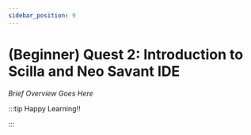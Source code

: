 ```yaml
---
sidebar_position: 9
---
```


# (Beginner) Quest 2: Introduction to Scilla and Neo Savant IDE

_Brief Overview Goes Here_

:::tip Happy Learning!!

<QuestButton text="Go To Quest" link="https://app.stackup.dev/quest_page/beginner-quest-2-introduction-to-scilla-and-neo-savant-ide" />

:::
